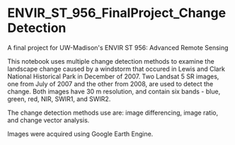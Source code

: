 # ENVIR_ST_956_FinalProject_ChangeDetection
A final project for UW-Madison's ENVIR ST 956: Advanced Remote Sensing

This notebook uses multiple change detection methods to examine the landscape change caused by a windstorm that occured in Lewis and Clark National Historical Park in December of 2007. Two Landsat 5 SR images, one from July of 2007 and the other from 2008, are used to detect the change. Both images have 30 m resolution, and contain six bands - blue, green, red, NIR, SWIR1, and SWIR2.

The change detection methods use are: image differencing, image ratio, and change vector analysis.

Images were acquired using Google Earth Engine.
